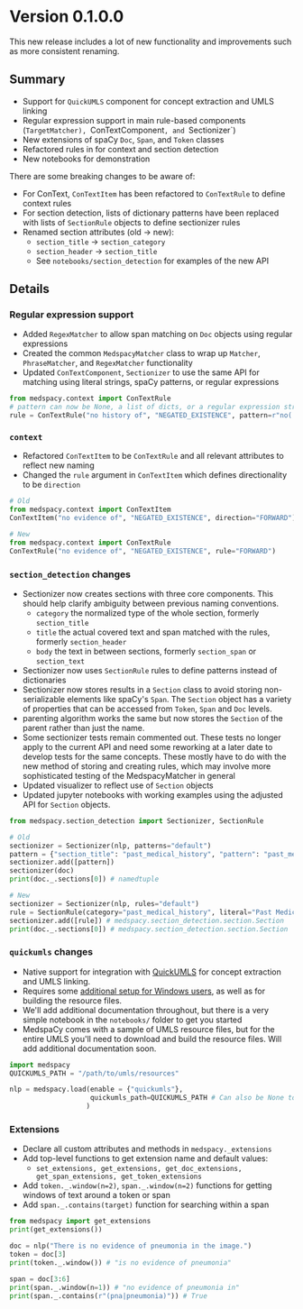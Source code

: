 # Version 0.1.0.0
This new release includes a lot of new functionality and improvements such as more consistent renaming. 
## Summary
- Support for `QuickUMLS` component for concept extraction and UMLS linking
- Regular expression support in main rule-based components (`TargetMatcher), `ConTextComponent`, and `Sectionizer`)
- New extensions of spaCy `Doc`, `Span`, and `Token` classes
- Refactored rules in for context and section detection
- New notebooks for demonstration

There are some breaking changes to be aware of:
- For ConText, `ConTextItem` has been refactored to `ConTextRule` to define context rules
- For section detection, lists of dictionary patterns have been replaced with lists of `SectionRule` objects to define sectionizer rules
- Renamed section attributes (old -> new):
    - `section_title` -> `section_category`
    - `section_header` -> `section_title`
    - See `notebooks/section_detection` for examples of the new API

##  Details

### Regular expression support
- Added `RegexMatcher` to allow span matching on `Doc` objects using regular expressions
- Created the common `MedspacyMatcher` class to wrap up `Matcher`, `PhraseMatcher`, and `RegexMatcher` functionality
- Updated `ConTextComponent`, `Sectionizer` to use the same API for matching using literal strings, spaCy patterns, or regular expressions
```python
from medspacy.context import ConTextRule
# pattern can now be None, a list of dicts, or a regular expression string
rule = ConTextRule("no history of", "NEGATED_EXISTENCE", pattern=r"no( medical)? history of")
```

### `context`
- Refactored `ConTextItem` to be `ConTextRule` and all relevant attributes to reflect new naming
- Changed the `rule` argument in `ConTextItem` which defines directionality to be `direction`

```python
# Old
from medspacy.context import ConTextItem
ConTextItem("no evidence of", "NEGATED_EXISTENCE", direction="FORWARD") # Will raise exception

# New
from medspacy.context import ConTextRule
ConTextRule("no evidence of", "NEGATED_EXISTENCE", rule="FORWARD")
```

### `section_detection` changes
- Sectionizer now creates sections with three core components. This should help clarify ambiguity between previous naming conventions.
    - `category` the normalized type of the whole section, formerly `section_title`
    - `title` the actual covered text and span matched with the rules, formerly `section_header`
    - `body` the text in between sections, formerly `section_span` or `section_text`
- Sectionizer now uses `SectionRule` rules to define patterns instead of dictionaries
- Sectionizer now stores results in a `Section` class to avoid storing non-serializable elements like spaCy's `Span`. The `Section` object has a variety of properties that can be accessed from `Token`, `Span` and `Doc` levels.
- parenting algorithm works the same but now stores the `Section` of the parent rather than just the name.
- Some sectionizer tests remain commented out. These tests no longer apply to the current API and need some reworking at a later date to develop tests for the same concepts. These mostly have to do with the new method of storing and creating rules, which may involve more sophisticated testing of the MedspacyMatcher in general
- Updated visualizer to reflect use of `Section` objects
- Updated jupyter notebooks with working examples using the adjusted API for `Section` objects.

```python
from medspacy.section_detection import Sectionizer, SectionRule

# Old
sectionizer = Sectionizer(nlp, patterns="default")
pattern = {"section_title": "past_medical_history", "pattern": "past_medical_history"}
sectionizer.add([pattern])
sectionizer(doc)
print(doc._.sections[0]) # namedtuple

# New
sectionizer = Sectionizer(nlp, rules="default")
rule = SectionRule(category="past_medical_history", literal="Past Medical History")
sectionizer.add([rule]) # medspacy.section_detection.section.Section
print(doc._.sections[0]) # medspacy.section_detection.section.Section
```

### `quickumls` changes
- Native support for integration with [QuickUMLS](https://github.com/Georgetown-IR-Lab/QuickUMLS) for concept extraction and UMLS linking.
- Requires some [additional setup for Windows users](windows_and_quickumls.md), as well as for building the resource files.
- We'll add additional documentation throughout, but there is a very simple notebook in the `notebooks/` folder to get you started
- MedspaCy comes with a sample of UMLS resource files, but for the entire UMLS you'll need to download and build the resource files. Will add additional documentation soon.

```python
import medspacy
QUICKUMLS_PATH = "/path/to/umls/resources"

nlp = medspacy.load(enable = {"quickumls"}, 
                    quickumls_path=QUICKUMLS_PATH # Can also be None to load sample
                   )
```

### Extensions
- Declare all custom attributes and methods in `medspacy._extensions`
- Add top-level functions to get extension name and default values:
    - `set_extensions, get_extensions, get_doc_extensions, get_span_extensions, get_token_extensions`
- Add `token._.window(n=2)`, `span._.window(n=2)` functions for getting windows of text around a token or span
- Add `span._.contains(target)` function for searching within a span

```python
from medspacy import get_extensions
print(get_extensions())

doc = nlp("There is no evidence of pneumonia in the image.")
token = doc[3] 
print(token._.window()) # "is no evidence of pneumonia"

span = doc[3:6]
print(span._.window(n=1)) # "no evidence of pneumonia in"
print(span._.contains(r"(pna|pneumonia)")) # True
```
